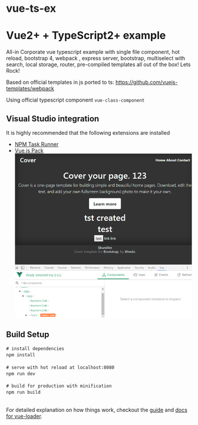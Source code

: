 # vue-ts-ex

#  Vue2+ + TypeScript2+ example 
 All-in Corporate vue typescript example with single file component, hot reload, bootstrap 4,  webpack , express server, 
 bootstrap, multiselect with search,
 local storage, router, pre-compiled templates all out of the box! Lets Rock!
 
 Based on official templates in js ported to ts: 
 https://github.com/vuejs-templates/webpack

 Using official typescript component
 `vue-class-component`


## Visual Studio integration
It is highly recommended that the following extensions are installed

- [NPM Task Runner](https://visualstudiogallery.msdn.microsoft.com/8f2f2cbc-4da5-43ba-9de2-c9d08ade4941)
- [Vue.js Pack](https://visualstudiogallery.msdn.microsoft.com/30fd019a-7b90-4f75-bb54-b8f49f18fbe1)
![screenshoot](capture.PNG)
## Build Setup

``` cmd
# install dependencies
npm install

# serve with hot reload at localhost:8080
npm run dev

# build for production with minification
npm run build



```

For detailed explanation on how things work, checkout the [guide](http://vuejs-templates.github.io/webpack/) and [docs for vue-loader](http://vuejs.github.io/vue-loader).
